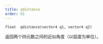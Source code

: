 ```yaml
---
title: qdistance
order: 61
---
```

`float  qdistance(vector4 q1, vector4 q2)`

返回两个四元数之间的近似角度（以弧度为单位）。
